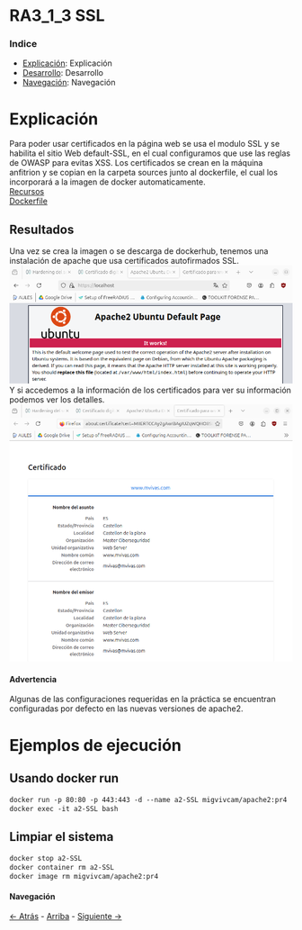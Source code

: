# RA3_1_3 SSL

### Indice

* [Explicación](#Explicación): Explicación
* [Desarrollo](#Ejemplos-de-ejecución): Desarrollo
* [Navegación](#Navegación): Navegación
  
# Explicación

Para poder usar certificados en la página web se usa el modulo SSL y se habilita el sitio Web default-SSL, en el cual configuramos que use las reglas de OWASP para evitas XSS.
Los certificados se crean en la máquina anfitrion y se copian en la carpeta sources junto al dockerfile, el cual los incorporará a la imagen de docker automaticamente.  
[Recursos](./sources)  
[Dockerfile](./sources/dockerfile)  

## Resultados

Una vez se crea la imagen o se descarga de dockerhub, tenemos una instalación de apache que usa certificados autofirmados SSL.  
![IMG](./assets/WEB-SSL.png)  
Y si accedemos a la información de los certificados para ver su información podemos ver los detalles.  
![IMG](./assets/INFO-CERT.png)  
  
#### Advertencia
Algunas de las configuraciones requeridas en la práctica se encuentran configuradas por defecto en las nuevas versiones de apache2.

# Ejemplos de ejecución

## Usando docker run
```
docker run -p 80:80 -p 443:443 -d --name a2-SSL migvivcam/apache2:pr4
docker exec -it a2-SSL bash
```
## Limpiar el sistema
```
docker stop a2-SSL
docker container rm a2-SSL
docker image rm migvivcam/apache2:pr4
```

#### Navegación
[<- Atrás](../)  -  [Arriba](#RA3_1_4-SSL)  -  [Siguiente ->](../RA3_1_5)